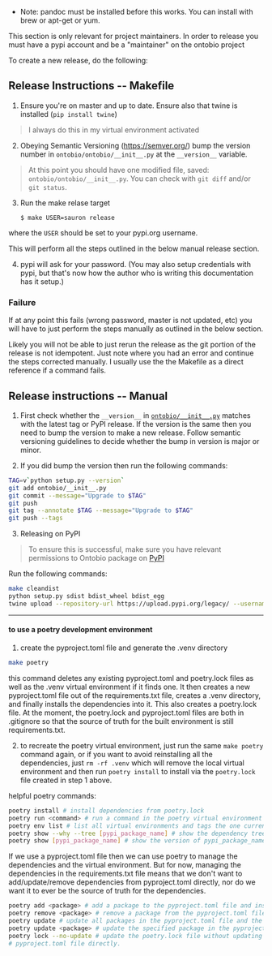 * Note: pandoc must be installed before this works. You can install with
brew or apt-get or yum.

This section is only relevant for project maintainers. In order to release you must have a pypi account and be a "maintainer" on the ontobio project

To create a new release, do the following:

## Release Instructions -- Makefile

1. Ensure you're on master and up to date. Ensure also that twine is installed (`pip install twine`)
  > I always do this in my virtual environment activated
2. Obeying Semantic Versioning (https://semver.org/) bump the version number in `ontobio/ontobio/__init__.py` at the `__version__` variable.
  > At this point you should have one modified file, saved: `ontobio/ontobio/__init__.py`. You can check with `git diff` and/or `git status`.
3. Run the make relase target
   ```
   $ make USER=sauron release
   ```
  where the `USER` should be set to your pypi.org username.

  This will perform all the steps outlined in the below manual release section.

4. pypi will ask for your password. (You may also setup credentials with pypi, but that's now how the author who is writing this documentation has it setup.)

### Failure

If at any point this fails (wrong password, master is not updated, etc) you will have to just perform the steps manually as outlined in the below section.

Likely you will not be able to just rerun the release as the git portion of the release is not idempotent. Just note where you had an error and continue the steps corrected manually. I usually use the the Makefile as a direct reference if a command fails.

## Release instructions -- Manual

1. First check whether the `__version__` in [`ontobio/__init__.py`](ontobio/__init__.py) matches with the latest tag or PyPI release. If the version is the same then you need to bump the version to make a new release. Follow semantic versioning guidelines to decide whether the bump in version is major or minor.

2. If you did bump the version then run the following commands:

```sh
TAG=v`python setup.py --version`
git add ontobio/__init__.py
git commit --message="Upgrade to $TAG"
git push
git tag --annotate $TAG --message="Upgrade to $TAG"
git push --tags
  ```

3. Releasing on PyPI

> To ensure this is successful, make sure you have relevant permissions to Ontobio package on [PyPI](https://pypi.org/project/ontobio/)

Run the following commands:

```sh
make cleandist
python setup.py sdist bdist_wheel bdist_egg
twine upload --repository-url https://upload.pypi.org/legacy/ --username PYPI_USERNAME dist/*
```

****************************************************************************************************

#### to use a poetry development environment

1. create the pyproject.toml file and generate the .venv directory
```bash
make poetry
```
this command deletes any existing pyproject.toml and poetry.lock files as well as the .venv virtual environment
if it finds one.  It then creates a new pyproject.toml file out of the requirements.txt file, 
creates a .venv directory, and finally installs the dependencies into it.  This also creates a poetry.lock file.
At the moment, the poetry.lock and pyproject.toml files are both in .gitignore so that the source of truth for
the built environment is still requirements.txt.

2. to recreate the poetry virtual environment, just run the same `make poetry` command again, or if you want to avoid
reinstalling all the dependencies, just `rm -rf .venv` which will remove the local virtual environment and then
run `poetry install` to install via the `poetry.lock` file created in step 1 above. 

helpful poetry commands:
```bash
poetry install # install dependencies from poetry.lock
poetry run <command> # run a command in the poetry virtual environment
poetry env list # list all virtual environments and tags the one currently in use for the project
poetry show --why --tree [pypi_package_name] # show the dependency tree for pypi_package_name
poetry show [pypi_package_name] # show the version of pypi_package_name that is install in the current venv.
```

If we use a pyproject.toml file then we can use poetry to manage the dependencies and the virtual environment.
But for now, managing the dependencies in the requirements.txt file means that we don't want to add/update/remove
dependencies from pyproject.toml directly, nor do we want it to ever be the source of truth for the dependencies.

```bash
poetry add <package> # add a package to the pyproject.toml file and install it in the virtual environment
poetry remove <package> # remove a package from the pyproject.toml file and uninstall it from the virtual environment
poetry update # update all packages in the pyproject.toml file and the poetry.lock file
poetry update <package> # update the specified package in the pyproject.toml file and the poetry.lock file
poetry lock --no-update # update the poetry.lock file without updating the pyproject.toml file -- used when editing the 
# pyproject.toml file directly. 
```
